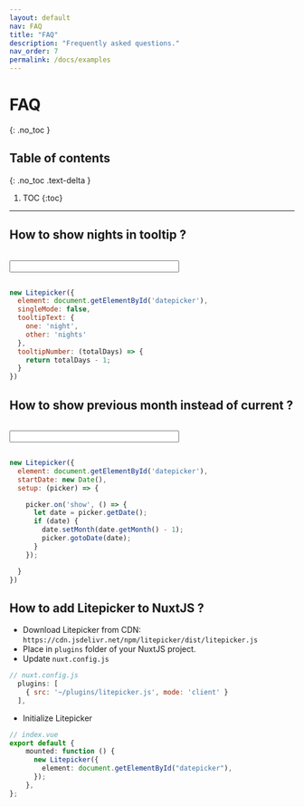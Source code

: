 ```yaml
---
layout: default
nav: FAQ
title: "FAQ"
description: "Frequently asked questions."
nav_order: 7
permalink: /docs/examples
---
```


# FAQ
{: .no_toc }

## Table of contents
{: .no_toc .text-delta }

1. TOC
{:toc}

---

## How to show nights in tooltip ?

<div>
  <input id="input-eg-show-nights" class="form-control" style="width: 300px;margin: 15px 0" readonly/>
</div>
<div class="demo-wrapper" data-cfg="egShowNights"></div>  

```js
new Litepicker({
  element: document.getElementById('datepicker'),
  singleMode: false,
  tooltipText: {
    one: 'night',
    other: 'nights'
  },
  tooltipNumber: (totalDays) => {
    return totalDays - 1;
  }
})
```

## How to show previous month instead of current ?

<div>
  <input id="input-eg-show-previous-month" class="form-control" style="width: 300px;margin: 15px 0" readonly/>
</div>
<div class="demo-wrapper" data-cfg="egShowPrevious"></div>  

```js
new Litepicker({
  element: document.getElementById('datepicker'),
  startDate: new Date(),
  setup: (picker) => {

    picker.on('show', () => {
      let date = picker.getDate();
      if (date) {
        date.setMonth(date.getMonth() - 1);
        picker.gotoDate(date);
      }
    });

  }
})
```

## How to add Litepicker to NuxtJS ?

- Download Litepicker from CDN: `https://cdn.jsdelivr.net/npm/litepicker/dist/litepicker.js`
- Place in `plugins` folder of your NuxtJS project.
- Update `nuxt.config.js`
```js
// nuxt.config.js
  plugins: [
    { src: '~/plugins/litepicker.js', mode: 'client' }
  ],
```
- Initialize Litepicker
```ts
// index.vue
export default {
    mounted: function () {
      new Litepicker({
        element: document.getElementById("datepicker"),
      });
    },
};
```